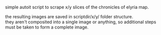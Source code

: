 simple autoit script to scrape x/y slices of the chronicles of elyria map.  
  
the resulting images are saved in scriptdir/x/y/ folder structure.  
they aren't composited into a single image or anything, so additional steps must be taken to form a complete image.
